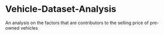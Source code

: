 # Vehicle-Dataset-Analysis
An analysis on the factors that are contributors to the selling price of pre-owned vehicles
